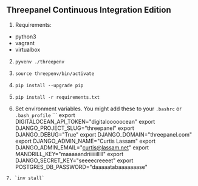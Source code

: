 Threepanel Continuous Integration Edition
-----------------------------------------

1. Requirements:
 * python3
 * vagrant
 * virtualbox

2. `pyvenv ./threepenv`

3. `source threepenv/bin/activate`

4. `pip install --upgrade pip`

5. `pip install -r requirements.txt`

6. Set environment variables. You might add these to your `.bashrc` or `.bash_profile` ```
    export DIGITALOCEAN_API_TOKEN="digitalooooocean"
    export DJANGO_PROJECT_SLUG="threepanel"
    export DJANGO_DEBUG="True"
    export DJANGO_DOMAIN="threepanel.com"
    export DJANGO_ADMIN_NAME="Curtis Lassam"
    export DJANGO_ADMIN_EMAIL="curtis@lassam.net"
    export MANDRILL_KEY="maaaaandriiiiiilllll"
    export DJANGO_SECRET_KEY="seeeecreeeet"
    export POSTGRES_DB_PASSWORD="daaaaatabaaaaaaase"
```
7. `inv stall`

